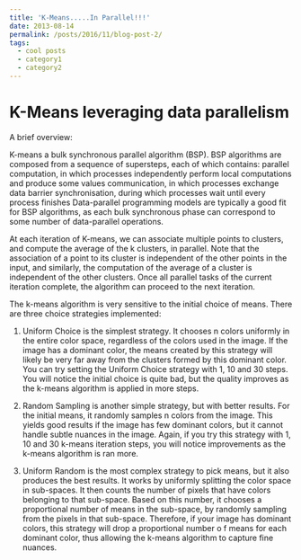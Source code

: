 ```yaml
---
title: 'K-Means.....In Parallel!!!'
date: 2013-08-14
permalink: /posts/2016/11/blog-post-2/
tags:
  - cool posts
  - category1
  - category2
---
```


K-Means leveraging data parallelism
======

A brief overview: 

K-means a bulk synchronous parallel algorithm (BSP). BSP algorithms are composed from a sequence of supersteps, each of which contains: parallel computation, in which processes independently perform local computations and produce some values communication, in which processes exchange data barrier synchronisation, during which processes wait until every process finishes Data-parallel programming models are typically a good fit for BSP algorithms, as each bulk synchronous phase can correspond to some number of data-parallel operations.

At each iteration of K-means, we can associate multiple points to clusters, and compute the average of the k clusters, in parallel. Note that the association of a point to its cluster is independent of the other points in the input, and similarly, the computation of the average of a cluster is independent of the other clusters. Once all parallel tasks of the current iteration complete, the algorithm can proceed to the next iteration.

The k-means algorithm is very sensitive to the initial choice of means. There are three choice strategies implemented:

1. Uniform Choice is the simplest strategy. It chooses n colors uniformly in the entire color space, regardless of the colors used in the image. If the image has a dominant color, the means created by this strategy will likely be very far away from the clusters formed by this dominant color. You can try setting the Uniform Choice strategy with 1, 10 and 30 steps. You will notice the initial choice is quite bad, but the quality improves as the k-means algorithm is applied in more steps.

2. Random Sampling is another simple strategy, but with better results. For the initial means, it randomly samples n colors from the image. This yields good results if the image has few dominant colors, but it cannot handle subtle nuances in the image. Again, if you try this strategy with 1, 10 and 30 k-means iteration steps, you will notice improvements as the k-means algorithm is ran more.

3. Uniform Random is the most complex strategy to pick means, but it also produces the best results. It works by uniformly splitting the color space in sub-spaces. It then counts the number of pixels that have colors belonging to that sub-space. Based on this number, it chooses a proportional number of means in the sub-space, by randomly sampling from the pixels in that sub-space. Therefore, if your image has dominant colors, this strategy will drop a proportional number o f means for each dominant color, thus allowing the k-means algorithm to capture fine nuances.